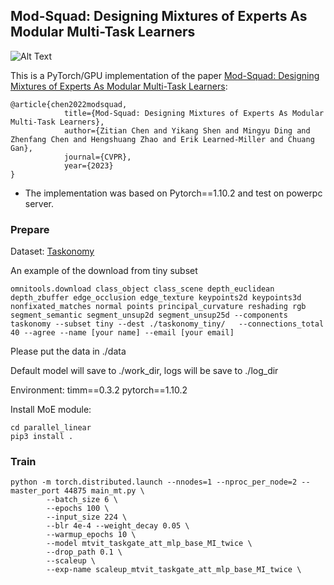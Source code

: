 ## Mod-Squad: Designing Mixtures of Experts As Modular Multi-Task Learners

![Alt Text](https://vis-www.cs.umass.edu/mod-squad/materials/pipeline.png)



This is a PyTorch/GPU implementation of the paper [Mod-Squad: Designing Mixtures of Experts As Modular Multi-Task Learners](https://arxiv.org/abs/2212.08066):
```
@article{chen2022modsquad,
            title={Mod-Squad: Designing Mixtures of Experts As Modular Multi-Task Learners},
            author={Zitian Chen and Yikang Shen and Mingyu Ding and Zhenfang Chen and Hengshuang Zhao and Erik Learned-Miller and Chuang Gan},
            journal={CVPR},
            year={2023}
}
```

* The implementation was based on Pytorch==1.10.2 and test on powerpc server.



### Prepare

Dataset: [Taskonomy](https://github.com/StanfordVL/taskonomy)

An example of the download from tiny subset

```
omnitools.download class_object class_scene depth_euclidean depth_zbuffer edge_occlusion edge_texture keypoints2d keypoints3d nonfixated_matches normal points principal_curvature reshading rgb segment_semantic segment_unsup2d segment_unsup25d --components taskonomy --subset tiny --dest ./taskonomy_tiny/   --connections_total 40 --agree --name [your name] --email [your email]
```

Please put the data in ./data

Default model will save to ./work_dir, logs will be save to ./log_dir

Environment: timm==0.3.2 pytorch==1.10.2

Install MoE module:

```
cd parallel_linear
pip3 install .
```

### Train

```
python -m torch.distributed.launch --nnodes=1 --nproc_per_node=2 --master_port 44875 main_mt.py \
        --batch_size 6 \
        --epochs 100 \
        --input_size 224 \
        --blr 4e-4 --weight_decay 0.05 \
        --warmup_epochs 10 \
        --model mtvit_taskgate_att_mlp_base_MI_twice \
        --drop_path 0.1 \
        --scaleup \
        --exp-name scaleup_mtvit_taskgate_att_mlp_base_MI_twice \
```

